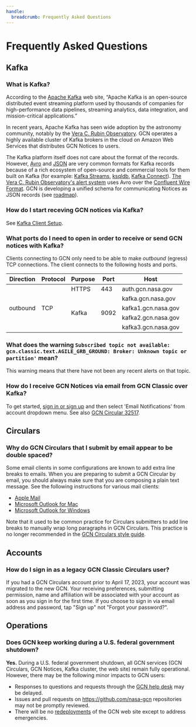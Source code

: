 ```yaml
---
handle:
  breadcrumb: Frequently Asked Questions
---
```


# Frequently Asked Questions

## Kafka

### What is Kafka?

According to the [Apache Kafka](https://kafka.apache.org) web site, “Apache Kafka is an open-source distributed event streaming platform used by thousands of companies for high-performance data pipelines, streaming analytics, data integration, and mission-critical applications.”

In recent years, Apache Kafka has seen wide adoption by the astronomy community, notably by the [Vera C. Rubin Observatory](https://www.lsst.org). GCN operates a highly available cluster of Kafka brokers in the cloud on Amazon Web Services that distributes GCN Notices to users.

The Kafka platform itself does not care about the format of the records. However, [Avro](https://avro.apache.org) and [JSON](https://www.json.org) are very common formats for Kafka records because of a rich ecosystem of open-source and commercial tools for them built on Kafka (for example: [Kafka Streams](https://kafka.apache.org/documentation/streams/), [ksqldb](https://ksqldb.io), [Kafka Connect](https://www.confluent.io/product/confluent-connectors/)). [The Vera C. Rubin Observatory's alert system](https://dmtn-093.lsst.io) uses Avro over the [Confluent Wire Format](https://docs.confluent.io/platform/current/schema-registry/serdes-develop/index.html). GCN is developing a unified schema for communicating Notices as JSON records (see [roadmap](/docs/roadmap)).

### How do I start receving GCN notices via Kafka?

See [Kafka Client Setup](/docs/client).

### What ports do I need to open in order to receive or send GCN notices with Kafka?

Clients connecting to GCN only need to be able to make _outbound_ (egress) TCP connections. The client connects to the following hosts and ports.

<table className="usa-table">
  <thead>
    <tr>
      <th>Direction</th>
      <th>Protocol</th>
      <th>Purpose</th>
      <th>Port</th>
      <th>Host</th>
    </tr>
  </thead>
  <tbody>
    <tr>
      <td rowSpan="5">outbound</td>
      <td rowSpan="5">TCP</td>
      <td>HTTPS</td>
      <td>443</td>
      <td>auth.gcn.nasa.gov</td>
    </tr>
    <tr>
      <td rowSpan="4">Kafka</td>
      <td rowSpan="4">9092</td>
      <td>kafka.gcn.nasa.gov</td>
    </tr>
    <tr>
      <td>kafka1.gcn.nasa.gov</td>
    </tr>
    <tr>
      <td>kafka2.gcn.nasa.gov</td>
    </tr>
    <tr>
      <td>kafka3.gcn.nasa.gov</td>
    </tr>
  </tbody>
</table>

### What does the warning `Subscribed topic not available: gcn.classic.text.AGILE_GRB_GROUND: Broker: Unknown topic or partition'` mean?

This warning means that there have not been any recent alerts on that topic.

### How do I receive GCN Notices via email from GCN Classic over Kafka?

To get started, [sign in or sign up](https://gcn.nasa.gov/login) and then select 'Email Notifications' from account dropdown menu. See also [GCN Circular 32517](/circulars/32517).

## Circulars

### Why do GCN Circulars that I submit by email appear to be double spaced?

Some email clients in some configurations are known to add extra line breaks to emails. When you are preparing to submit a GCN Circular by email, you should always make sure that you are composing a plain text message. See the following instructions for various mail clients:

- [Apple Mail](https://support.apple.com/guide/mail/use-plain-or-rich-text-in-emails-mlhlp1009/mac)
- [Microsoft Outlook for Mac](https://it.cornell.edu/outlook2016mac/choose-plain-text-or-formatted-text-outlook-mac)
- [Microsoft Outlook for Windows](https://support.microsoft.com/en-us/office/change-the-message-format-to-html-rich-text-format-or-plain-text-338a389d-11da-47fe-b693-cf41f792fefa)

Note that it used to be common practice for Circulars submitters to add line breaks to manually wrap long paragraphs in GCN Circulars. This practice is no longer recommended in the [GCN Circulars style guide](/circulars/styleguide).

## Accounts

### How do I sign in as a legacy GCN Classic Circulars user?

If you had a GCN Circulars account prior to April 17, 2023, your account was migrated to the new GCN. Your receiving preferences, submitting permission, name and affiliation will be associated with your account as soon as you sign in for the first time. If you choose to sign in via email address and password, tap "Sign up" not "Forgot your password?".

## Operations

### Does GCN keep working during a U.S. federal government shutdown?

**Yes.** During a U.S. federal government shutdown, all GCN services (GCN Circulars, GCN Notices, Kafka cluster, the web site) remain fully operational. However, there may be the following minor impacts to GCN users:

- Responses to questions and requests through the [GCN help desk](/contact) may be delayed.
- Issues and pull requests on https://github.com/nasa-gcn repositories may not be promptly reviewed.
- There will be no [redeployments](/docs/contributing/deployment) of the GCN web site except to address emergencies.
